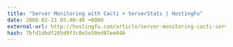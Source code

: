```yaml
---
title: "Server Monitoring with Cacti + ServerStats | HostingFu"
date: 2008-02-21 05:40:40 +0000
external-url: http://hostingfu.com/article/server-monitoring-cacti-serverstats
hash: 7bfd1dbdf205d9f3c0e5e50ed07ee04b
---
```



